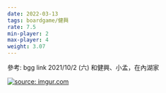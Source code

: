 ```yaml
---
date: 2022-03-13
tags: boardgame/健興
rate: 7.5
min-player: 2
max-player: 4
weight: 3.07
---
```


參考: bgg link
2021/10/2 (六) 和健興、小孟，在內湖家

<a href="https://imgur.com/NQuIZBs"><img src="https://i.imgur.com/NQuIZBs.jpg" title="source: imgur.com" /></a>